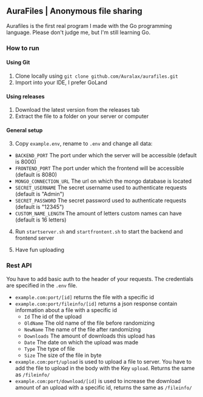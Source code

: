 ## AuraFiles | Anonymous file sharing

Aurafiles is the first real program I made with the Go programming language. Please don't judge me, but I'm still
learning Go.

### How to run

#### Using Git

1) Clone locally using `git clone github.com/Auralax/aurafiles.git`
2) Import into your IDE, I prefer GoLand

#### Using releases

1) Download the latest version from the releases tab
2) Extract the file to a folder on your server or computer

#### General setup

3) Copy `example.env`, rename to `.env` and change all data:

- `BACKEND_PORT` The port under which the server will be accessible (default is 8000)
- `FRONTEND_PORT` The port under which the frontend will be accessible (default is 8080)
- `MONGO_CONNECTION_URL` The url on which the mongo database is located
- `SECRET_USERNAME` The secret username used to authenticate requests (default is "Admin")
- `SECRET_PASSWORD` The secret password used to authenticate requests (default is "12345")
- `CUSTOM_NAME_LENGTH` The amount of letters custom names can have (default is 16 letters)

4) Run `startserver.sh` and `startfrontent.sh` to start the backend and frontend server

5) Have fun uploading

### Rest API

You have to add basic auth to the header of your requests. The credentials are specified in the `.env` file.

- `example.com:port/[id]` returns the file with a specific id
- `example.com:port/fileinfo/[id]` returns a json response contain information about a file with a specific id
    - `Id` The id of the upload
    - `OldName` The old name of the file before randomizing
    - `NewName` The name of the file after randomizing
    - `Downloads` The amount of downloads this upload has
    - `Date` The date on which the upload was made
    - `Type` The type of file
    - `Size` The size of the file in byte
- `example.com:port/upload` is used to upload a file to server. You have to add the file to upload in the body with the
  Key `upload`. Returns the same as `/fileinfo/`
- `example.com:port/download/[id]` is used to increase the download amount of an upload with a specific id, returns the
  same as `/fileinfo/`
    

